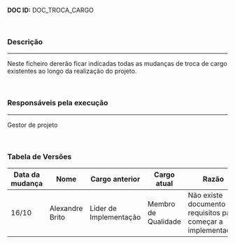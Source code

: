 **DOC ID:** DOC_TROCA_CARGO

</br>

### **Descrição**

---

Neste ficheiro dererão ficar indicadas todas as mudanças de troca de cargo existentes ao longo da realização do projeto.

</br>

### **Responsáveis pela execução**

---

Gestor de projeto

</br>

### **Tabela de Versões**

| Data da mudança | Nome | Cargo anterior | Cargo atual | Razão
|---|---|---|---|---|
| 16/10 | Alexandre Brito | Lider de Implementação | Membro de Qualidade | Não existe documento de requisitos para começar a implementação |

</br>
